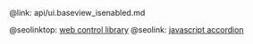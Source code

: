 @link: api/ui.baseview_isenabled.md

@seolinktop: [web control library](https://webix.com)
@seolink: [javascript accordion](https://webix.com/widget/accordion/)